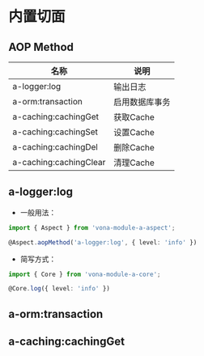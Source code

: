 # 内置切面

## AOP Method

|名称|说明|
|--|--|
|a-logger:log|输出日志|
|a-orm:transaction|启用数据库事务|
|a-caching:cachingGet|获取Cache|
|a-caching:cachingSet|设置Cache|
|a-caching:cachingDel|删除Cache|
|a-caching:cachingClear|清理Cache|

## a-logger:log

* 一般用法：

``` typescript
import { Aspect } from 'vona-module-a-aspect';

@Aspect.aopMethod('a-logger:log', { level: 'info' })
```

* 简写方式：

``` typescript
import { Core } from 'vona-module-a-core';

@Core.log({ level: 'info' })
```

## a-orm:transaction

## a-caching:cachingGet
